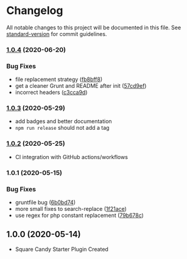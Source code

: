 # Changelog

All notable changes to this project will be documented in this file. See [standard-version](https://github.com/conventional-changelog/standard-version) for commit guidelines.

### [1.0.4](https://github.com/squarecandy/squarecandy-plugin-starter/compare/v1.0.3...v1.0.4) (2020-06-20)


### Bug Fixes

* file replacement strategy ([fb8bff8](https://github.com/squarecandy/squarecandy-plugin-starter/commit/fb8bff84ecf2318db3e4686034a31448cb6f8441))
* get a cleaner Grunt and README after init ([57cd9ef](https://github.com/squarecandy/squarecandy-plugin-starter/commit/57cd9ef0386beace9fd7b4d500bcb24081842e64))
* incorrect headers ([c3cca9d](https://github.com/squarecandy/squarecandy-plugin-starter/commit/c3cca9d7cea1a9e37c5d2efa3d6511ea966a095c))

### [1.0.3](https://github.com/squarecandy/squarecandy-plugin-starter/compare/v1.0.2...v1.0.3) (2020-05-29)

* add badges and better documentation
* `npm run release` should not add a tag

### [1.0.2](https://github.com/squarecandy/squarecandy-plugin-starter/compare/v1.0.1...v1.0.2) (2020-05-25)

* CI integration with GitHub actions/workflows

### 1.0.1 (2020-05-15)


### Bug Fixes

* gruntfile bug ([6b0bd74](https://github.com/squarecandy/squarecandy-plugin-starter/commit/6b0bd744996154d6b81a42610941465c43d0b178))
* more small fixes to search-replace ([1f21ace](https://github.com/squarecandy/squarecandy-plugin-starter/commit/1f21ace08f413a59be6f40170c0b2e1fcecbf1ab))
* use regex for php constant replacement ([79b678c](https://github.com/squarecandy/squarecandy-plugin-starter/commit/79b678c095c48191d0abfc379dff4ce88a38fe3f))

## 1.0.0 (2020-05-14)

* Square Candy Starter Plugin Created
